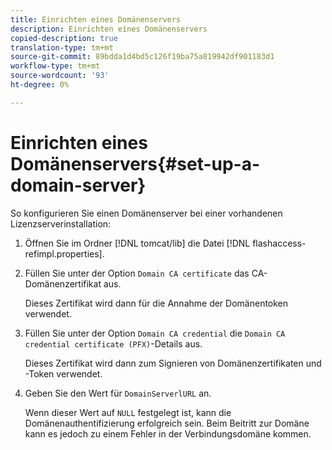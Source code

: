 ```yaml
---
title: Einrichten eines Domänenservers
description: Einrichten eines Domänenservers
copied-description: true
translation-type: tm+mt
source-git-commit: 89bdda1d4bd5c126f19ba75a819942df901183d1
workflow-type: tm+mt
source-wordcount: '93'
ht-degree: 0%

---
```



# Einrichten eines Domänenservers{#set-up-a-domain-server}

So konfigurieren Sie einen Domänenserver bei einer vorhandenen Lizenzserverinstallation:

1. Öffnen Sie im Ordner [!DNL tomcat/lib] die Datei [!DNL flashaccess-refimpl.properties].
1. Füllen Sie unter der Option `Domain CA certificate` das CA-Domänenzertifikat aus.

   Dieses Zertifikat wird dann für die Annahme der Domänentoken verwendet.
1. Füllen Sie unter der Option `Domain CA credential` die `Domain CA credential certificate (PFX)`-Details aus.

   Dieses Zertifikat wird dann zum Signieren von Domänenzertifikaten und -Token verwendet.
1. Geben Sie den Wert für `DomainServerlURL` an.

   Wenn dieser Wert auf `NULL` festgelegt ist, kann die Domänenauthentifizierung erfolgreich sein. Beim Beitritt zur Domäne kann es jedoch zu einem Fehler in der Verbindungsdomäne kommen.
